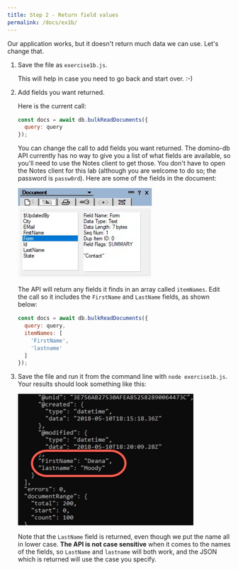 ```yaml
---
title: Step 2 - Return field values
permalink: /docs/ex1b/
---
```


Our application works, but it doesn't return much data we can use. Let's change that.

1. Save the file as `exercise1b.js`.

    This will help in case you need to go back and start over. :-)


1. Add fields you want returned.

    Here is the current call:

    ```JavaScript
    const docs = await db.bulkReadDocuments({
      query: query
    });
    ```

    You can change the call to add fields you want returned. The domino-db API currently has no way to give you a list of what fields are available, so you'll need to use the Notes client to get those. You don't have to open the Notes client for this lab (although you are welcome to do so; the password is `passw0rd`). Here are some of the fields in the document:

    ![](../images/ex1b/doc-fields.jpg)

    The API will return any fields it finds in an array called `itemNames`. Edit the call so it includes the `FirstName` and `LastName` fields, as shown below:

    ```JavaScript
    const docs = await db.bulkReadDocuments({
      query: query,
      itemNames: [
        'FirstName',
        'lastname'
      ]
    });
    ```

1. Save the file and run it from the command line with `node exercise1b.js`.  Your results should look something like this:

    ![](../images/ex1b/results-with-fields.jpg)

    Note that the `LastName` field is returned, even though we put the name all in lower case. **The API is not case sensitive** when it comes to the names of the fields, so `LastName` and `lastname` will both work, and the JSON which is returned will use the case you specify.
